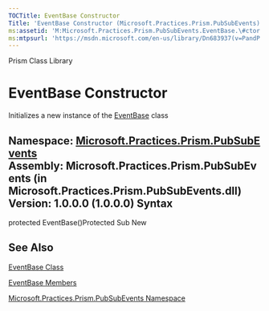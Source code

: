 ```yaml
---
TOCTitle: EventBase Constructor
Title: 'EventBase Constructor (Microsoft.Practices.Prism.PubSubEvents)'
ms:assetid: 'M:Microsoft.Practices.Prism.PubSubEvents.EventBase.\#ctor'
ms:mtpsurl: 'https://msdn.microsoft.com/en-us/library/Dn683937(v=PandP.50)'
---
```


Prism Class Library

EventBase Constructor
=====================

Initializes a new instance of the [EventBase](https://msdn.microsoft.com/t:microsoft.practices.prism.pubsubevents.eventbase) class

**Namespace:** [Microsoft.Practices.Prism.PubSubEvents](https://msdn.microsoft.com/n:microsoft.practices.prism.pubsubevents)
**Assembly:** Microsoft.Practices.Prism.PubSubEvents (in Microsoft.Practices.Prism.PubSubEvents.dll) Version: 1.0.0.0 (1.0.0.0)
Syntax
------

<span id="syntaxToggle"></span>protected EventBase()Protected Sub New

See Also
--------

<span id="seeAlsoToggle"></span>
[EventBase Class](https://msdn.microsoft.com/t:microsoft.practices.prism.pubsubevents.eventbase)

[EventBase Members](https://msdn.microsoft.com/allmembers.t:microsoft.practices.prism.pubsubevents.eventbase)

[Microsoft.Practices.Prism.PubSubEvents Namespace](https://msdn.microsoft.com/n:microsoft.practices.prism.pubsubevents)
